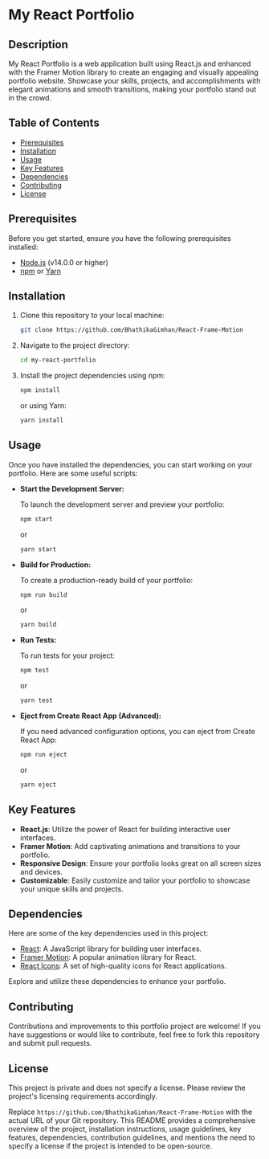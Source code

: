 # My React Portfolio

## Description

My React Portfolio is a web application built using React.js and enhanced with the Framer Motion library to create an engaging and visually appealing portfolio website. Showcase your skills, projects, and accomplishments with elegant animations and smooth transitions, making your portfolio stand out in the crowd.

## Table of Contents

- [Prerequisites](#prerequisites)
- [Installation](#installation)
- [Usage](#usage)
- [Key Features](#key-features)
- [Dependencies](#dependencies)
- [Contributing](#contributing)
- [License](#license)

## Prerequisites

Before you get started, ensure you have the following prerequisites installed:

- [Node.js](https://nodejs.org/) (v14.0.0 or higher)
- [npm](https://www.npmjs.com/) or [Yarn](https://yarnpkg.com/)

## Installation

1. Clone this repository to your local machine:

   ```bash
   git clone https://github.com/BhathikaGimhan/React-Frame-Motion

2. Navigate to the project directory:

   ```bash
   cd my-react-portfolio
   ```

3. Install the project dependencies using npm:

   ```bash
   npm install
   ```

   or using Yarn:

   ```bash
   yarn install
   ```

## Usage

Once you have installed the dependencies, you can start working on your portfolio. Here are some useful scripts:

- **Start the Development Server:**

  To launch the development server and preview your portfolio:

  ```bash
  npm start
  ```

  or

  ```bash
  yarn start
  ```

- **Build for Production:**

  To create a production-ready build of your portfolio:

  ```bash
  npm run build
  ```

  or

  ```bash
  yarn build
  ```

- **Run Tests:**

  To run tests for your project:

  ```bash
  npm test
  ```

  or

  ```bash
  yarn test
  ```

- **Eject from Create React App (Advanced):**

  If you need advanced configuration options, you can eject from Create React App:

  ```bash
  npm run eject
  ```

  or

  ```bash
  yarn eject
  ```

## Key Features

- **React.js**: Utilize the power of React for building interactive user interfaces.
- **Framer Motion**: Add captivating animations and transitions to your portfolio.
- **Responsive Design**: Ensure your portfolio looks great on all screen sizes and devices.
- **Customizable**: Easily customize and tailor your portfolio to showcase your unique skills and projects.

## Dependencies

Here are some of the key dependencies used in this project:

- [React](https://reactjs.org/): A JavaScript library for building user interfaces.
- [Framer Motion](https://www.framer.com/motion/): A popular animation library for React.
- [React Icons](https://react-icons.github.io/react-icons/): A set of high-quality icons for React applications.

Explore and utilize these dependencies to enhance your portfolio.

## Contributing

Contributions and improvements to this portfolio project are welcome! If you have suggestions or would like to contribute, feel free to fork this repository and submit pull requests.

## License

This project is private and does not specify a license. Please review the project's licensing requirements accordingly.


Replace `https://github.com/BhathikaGimhan/React-Frame-Motion` with the actual URL of your Git repository. This README provides a comprehensive overview of the project, installation instructions, usage guidelines, key features, dependencies, contribution guidelines, and mentions the need to specify a license if the project is intended to be open-source.

